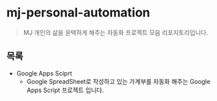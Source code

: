 # mj-personal-automation

> MJ 개인의 삶을 윤택하게 해주는 자동화 프로젝트 모음 리포지토리입니다.

## 목록

- Google Apps Sciprt
    - Google SpreadSheet로 작성하고 있는 가계부를 자동화 해주는 Google Apps Script 프로젝트 입니다.
